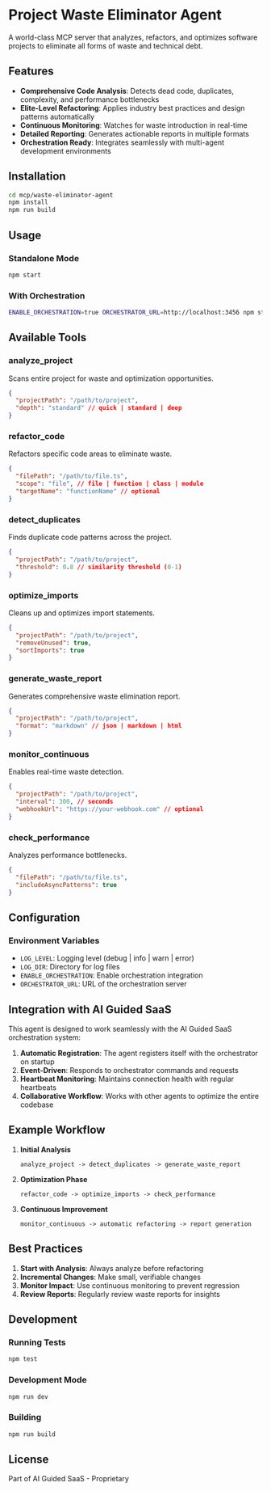 # Project Waste Eliminator Agent

A world-class MCP server that analyzes, refactors, and optimizes software projects to eliminate all forms of waste and technical debt.

## Features

- **Comprehensive Code Analysis**: Detects dead code, duplicates, complexity, and performance bottlenecks
- **Elite-Level Refactoring**: Applies industry best practices and design patterns automatically
- **Continuous Monitoring**: Watches for waste introduction in real-time
- **Detailed Reporting**: Generates actionable reports in multiple formats
- **Orchestration Ready**: Integrates seamlessly with multi-agent development environments

## Installation

```bash
cd mcp/waste-eliminator-agent
npm install
npm run build
```

## Usage

### Standalone Mode

```bash
npm start
```

### With Orchestration

```bash
ENABLE_ORCHESTRATION=true ORCHESTRATOR_URL=http://localhost:3456 npm start
```

## Available Tools

### analyze_project
Scans entire project for waste and optimization opportunities.

```json
{
  "projectPath": "/path/to/project",
  "depth": "standard" // quick | standard | deep
}
```

### refactor_code
Refactors specific code areas to eliminate waste.

```json
{
  "filePath": "/path/to/file.ts",
  "scope": "file", // file | function | class | module
  "targetName": "functionName" // optional
}
```

### detect_duplicates
Finds duplicate code patterns across the project.

```json
{
  "projectPath": "/path/to/project",
  "threshold": 0.8 // similarity threshold (0-1)
}
```

### optimize_imports
Cleans up and optimizes import statements.

```json
{
  "projectPath": "/path/to/project",
  "removeUnused": true,
  "sortImports": true
}
```

### generate_waste_report
Generates comprehensive waste elimination report.

```json
{
  "projectPath": "/path/to/project",
  "format": "markdown" // json | markdown | html
}
```

### monitor_continuous
Enables real-time waste detection.

```json
{
  "projectPath": "/path/to/project",
  "interval": 300, // seconds
  "webhookUrl": "https://your-webhook.com" // optional
}
```

### check_performance
Analyzes performance bottlenecks.

```json
{
  "filePath": "/path/to/file.ts",
  "includeAsyncPatterns": true
}
```

## Configuration

### Environment Variables

- `LOG_LEVEL`: Logging level (debug | info | warn | error)
- `LOG_DIR`: Directory for log files
- `ENABLE_ORCHESTRATION`: Enable orchestration integration
- `ORCHESTRATOR_URL`: URL of the orchestration server

## Integration with AI Guided SaaS

This agent is designed to work seamlessly with the AI Guided SaaS orchestration system:

1. **Automatic Registration**: The agent registers itself with the orchestrator on startup
2. **Event-Driven**: Responds to orchestrator commands and requests
3. **Heartbeat Monitoring**: Maintains connection health with regular heartbeats
4. **Collaborative Workflow**: Works with other agents to optimize the entire codebase

## Example Workflow

1. **Initial Analysis**
   ```
   analyze_project -> detect_duplicates -> generate_waste_report
   ```

2. **Optimization Phase**
   ```
   refactor_code -> optimize_imports -> check_performance
   ```

3. **Continuous Improvement**
   ```
   monitor_continuous -> automatic refactoring -> report generation
   ```

## Best Practices

1. **Start with Analysis**: Always analyze before refactoring
2. **Incremental Changes**: Make small, verifiable changes
3. **Monitor Impact**: Use continuous monitoring to prevent regression
4. **Review Reports**: Regularly review waste reports for insights

## Development

### Running Tests
```bash
npm test
```

### Development Mode
```bash
npm run dev
```

### Building
```bash
npm run build
```

## License

Part of AI Guided SaaS - Proprietary
